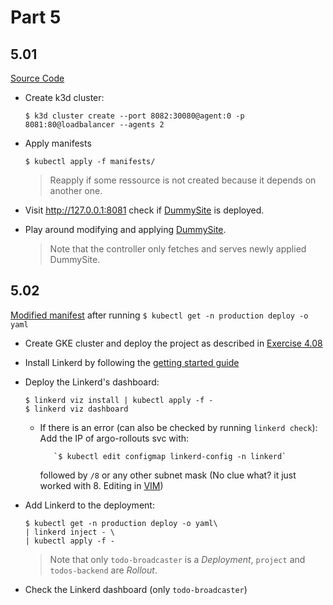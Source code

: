 # Part 5

## 5.01

[Source Code](/Part5/Exercise5.01/)

- Create k3d cluster:
    ```console
    $ k3d cluster create --port 8082:30080@agent:0 -p 8081:80@loadbalancer --agents 2
    ```

- Apply manifests
    ```console
    $ kubectl apply -f manifests/
    ```
    > Reapply if some ressource is not created because it depends on another one.

- Visit http://127.0.0.1:8081 check if [DummySite](/Part5/Exercise5.01/manifests/website_url.yaml) is deployed.

- Play around modifying and applying [DummySite](/Part5/Exercise5.01/manifests/website_url.yaml).
    > Note that the controller only fetches and serves newly applied DummySite.

## 5.02
[Modified manifest](/Part5/Exercise5.02/toinject.yaml) after running `$ kubectl get -n production deploy -o yaml`

- Create GKE cluster and deploy the project as described in [Exercise 4.08](/Part4/README.md#408)

- Install Linkerd by following the [getting started guide](https://linkerd.io/2.15/getting-started/)

- Deploy the Linkerd's dashboard:
    ```console
    $ linkerd viz install | kubectl apply -f -
    $ linkerd viz dashboard
    ```

    - If there is an error (can also be checked by running `linkerd check`):
        Add the IP of argo-rollouts svc with:
            
             `$ kubectl edit configmap linkerd-config -n linkerd`
             
        followed by `/8` or any other subnet mask (No clue what? it just worked with 8. Editing in [VIM](https://stackoverflow.com/questions/11828270/how-do-i-exit-vim))

- Add Linkerd to the deployment:
    ```console
    $ kubectl get -n production deploy -o yaml\
    | linkerd inject - \
    | kubectl apply -f -
    ```
    > Note that only `todo-broadcaster` is a *Deployment*, `project` and `todos-backend` are *Rollout*.

- Check the Linkerd dashboard (only `todo-broadcaster`)